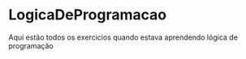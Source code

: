 # LogicaDeProgramacao
Aqui estão todos os exercicios quando estava aprendendo lógica de programação
